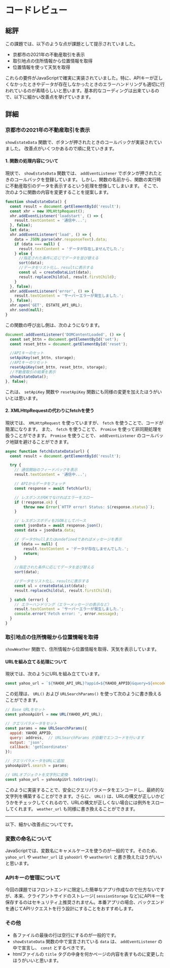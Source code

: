 # コードレビュー

## 総評
この課題では、以下のような点が課題として提示されていました。

- 京都市の2021年の不動産取引を表示
- 取引地点の住所情報から位置情報を取得
- 位置情報を使って天気を取得

これらの要件がJavaScriptで確実に実装されていました。特に、APIキーが正しくなかったときやデータが存在しなかったときのエラーハンドリングも適切に行われているのが素晴らしいと思います。基本的なコーディングは出来ているので、以下に細かい改善点を挙げていきます。

## 詳細

### 京都市の2021年の不動産取引を表示
`showEstateData` 関数で、ボタンが押されたときのコールバックが実装されていました。
改善点がいくつかあるので順に見ていきます。

#### 1. 関数の処理内容について
現状で、 `showEstateData` 関数では、 `addEventListener` でボタンが押されたときのコールバックを登録しています。
しかし、関数の名前から、関数の実行時に不動産取引のデータを表示するという処理を想像してしまいます。
そこで、次のように関数の内容を変更することを提案します。

```js
function showEstateData() {
  const result = document.getElementById('result');
  const xhr = new XMLHttpRequest();
  xhr.addEventListener('loadstart', () => {
    result.textContent = '通信中...';
  }, false); 
  let data;
  xhr.addEventListener('load', () => {
    data = JSON.parse(xhr.responseText).data;
    if (data === null) {
      result.textContent = 'データが存在しませんでした.';
    } else {
      //指定された条件に応じてデータを並び替える
      sort(data);
      //データをリスト化し、resultに表示する
      const ul = createDataList(data);
      result.replaceChild(ul, result.firstChild);
    }
  }, false);
  xhr.addEventListener('error', () => {
    result.textContent = 'サーバーエラーが発生しました.';
  }, false);
  xhr.open('GET', ESTATE_API_URL);
  xhr.send(null);
}
```
この関数の呼び出し側は、次のようになります。

```js
document.addEventListener('DOMContentLoaded', () => {
  const set_bttn = document.getElementById('set');
  const reset_bttn = document.getElementById('reset');

  //APIキーのセット
  setApiKey(set_bttn, storage);
  //APIキーのリセット
  resetApiKey(set_bttn, reset_bttn, storage);
  //不動産取引の結果を表示
  showEstateData();
}, false);
```
これは、 `setApiKey` 関数や `resetApiKey` 関数にも同様の変更を加えたほうがいいとは思います。

#### 2. XMLHttpRequestの代わりにfetchを使う
現状では、 `XMLHttpRequest` を使っていますが、 `fetch` を使うことで、コードが簡潔になります。
また、 `fetch` を使うことで、 `Promise` を使って非同期処理を扱うことができます。
`Promise` を使うことで、 `addEventListener` のコールバック地獄を避けることができます。

```js
async function fetchEstateData(url) {
  const result = document.getElementById('result');

  try {
    // 通信開始のフィードバックを表示
    result.textContent = '通信中...';

    // APIからデータをフェッチ
    const response = await fetch(url);

    // レスポンスがOKでなければエラーをスロー
    if (!response.ok) {
        throw new Error(`HTTP error! Status: ${response.status}`);
    }

    // レスポンスボディをJSONとしてパース
    const jsonData = await response.json();
    const data = jsonData.data;

    // データがnullまたはundefinedであればメッセージを表示
    if (data == null) {
        result.textContent = 'データが存在しませんでした.';
        return;
    }

    //指定された条件に応じてデータを並び替える
    sort(data);

    //データをリスト化し、resultに表示する
    const ul = createDataList(data);
    result.replaceChild(ul, result.firstChild);

  } catch (error) {
    // エラーハンドリング（エラーメッセージの表示など）
    result.textContent = 'サーバーエラーが発生しました.';
    console.error('Fetch error: ', error.message);
  }
}
```

### 取引地点の住所情報から位置情報を取得
`showWeather` 関数で、住所情報から位置情報を取得、天気を表示しています。

#### URLを組み立てる処理について
現状では、次のようにURLを組み立てています。

```js
const yahoo_url = `${YAHOO_API_URL}?appid=${YAHOO_APPID}&query=${encodeURIComponent(address)}&output=json&callback=getCoordinates`;
```

この処理は、 `URL()` および `URLSearchParams()` を使って次のように書き換えることができます。

```js
// Base URLをセット
const yahooApiUrl = new URL(YAHOO_API_URL);

// クエリパラメータをセット
const params = new URLSearchParams({
  appid: YAHOO_APPID,
  query: address,  // URLSearchParams が自動でエンコードを行います
  output: 'json',
  callback: 'getCoordinates'
});

// クエリパラメータをURLに追加
yahooApiUrl.search = params;

// URLオブジェクトを文字列に変換
const yahoo_url = yahooApiUrl.toString();
```

このように実装することで、安全にクエリパラメータをエンコードし、最終的な文字列を構築することができます。さらに、 `URL()` は、URLの構文が正しいかどうかをチェックしてくれるので、URLの構文が正しくない場合には例外をスローしてくれます。
`weather_url` も同様に書き換えることができます。

---

以下、細かい改善点についてです。

### 変数の命名について
JavaScriptでは、変数名にキャメルケースを使うのが一般的です。そのため、 `yahoo_url` や `weather_url` は `yahooUrl` や `weatherUrl` と書き換えたほうがいいと思います。

### APIキーの管理について
今回の課題ではフロントエンドに限定した簡単なアプリ作成なので仕方ないですが、本来、クライアントサイドのストレージ( `sessionStorage` など)にAPIキーを保存するのはセキュリティ上推奨されません。本番アプリの場合、バックエンドを通じてAPIリクエストを行う設計にすることをおすすめします。

### その他
- 各ファイルの最後の行は空行にするのが一般的です。
- `showEstateData` 関数の中で宣言されている `data` は、 `addEventListener` の中で宣言し、 `const` とするべきです。
- htmlファイルの `title` タグの中身を何かページの内容を表すものに変更したほうがいいと思います。
